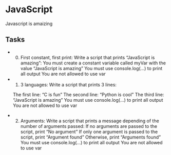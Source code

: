 # JavaScript
Javascript is amaizing

## Tasks
* 0. First constant, first print:
    Write a script that prints “JavaScript is amazing”:
        You must create a constant variable called myVar with the value “JavaScript is amazing”
        You must use console.log(...) to print all output
        You are not allowed to use var

* 1. 3 languages:
    Write a script that prints 3 lines:

    The first line: “C is fun”
    The second line: “Python is cool”
    The third line: “JavaScript is amazing”
    You must use console.log(...) to print all output
    You are not allowed to use var

* 2. Arguments:
    Write a script that prints a message depending of the number of arguments passed:
        If no arguments are passed to the script, print “No argument”
If only one argument is passed to the script, print “Argument found”
Otherwise, print “Arguments found”
You must use console.log(...) to print all output
You are not allowed to use var
